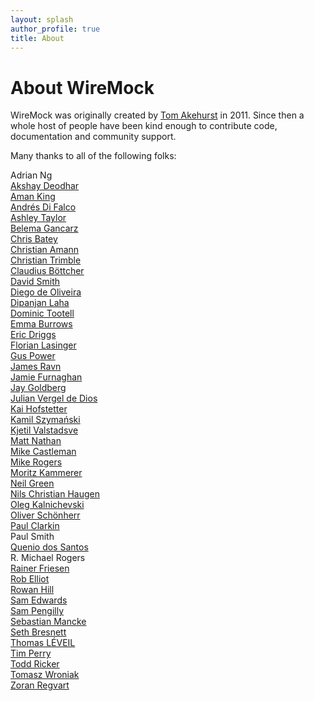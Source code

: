 ```yaml
---
layout: splash
author_profile: true
title: About
---
```


# About WireMock

WireMock was originally created by [Tom Akehurst](http://tomakehurst.com) in 2011. Since then a whole host of people have been kind enough to contribute code, documentation and community support.

Many thanks to all of the following folks:

Adrian Ng<br>
[Akshay Deodhar](https://github.com/planetakshay)<br>
[Aman King](https://github.com/amanking)<br>
[Andrés Di Falco](https://github.com/adifalco)<br>
[Ashley Taylor](https://github.com/ashley-taylor)<br>
[Belema Gancarz](https://github.com/Belema)<br>
[Chris Batey](https://github.com/chbatey)<br>
[Christian Amann](https://github.com/camann9)<br>
[Christian Trimble](https://github.com/ctrimble)<br>
[Claudius Böttcher](https://github.com/clboettcher)<br>
[David Smith](https://github.com/shmish111)<br>
[Diego de Oliveira](https://github.com/diegooliveira)<br>
[Dipanjan Laha](https://github.com/dlaha21)<br>
[Dominic Tootell](https://github.com/tootedom)<br>
[Emma Burrows](https://github.com/emma-burrows)<br>
[Eric Driggs](https://github.com/edriggs)<br>
[Florian Lasinger](https://github.com/)<br>
[Gus Power](https://github.com/guspower)<br>
[James Ravn](https://github.com/jsravn)<br>
[Jamie Furnaghan](https://github.com/reines)<br>
[Jay Goldberg](https://github.com/carthoris)<br>
[Julian Vergel de Dios](https://github.com/jvergeldedios)<br>
[Kai Hofstetter](https://github.com/KaiHofstetter)<br>
[Kamil Szymański](https://github.com/kamilszymanski)<br>
[Kjetil Valstadsve](https://github.com/kjetilv)<br>
[Matt Nathan](https://github.com/mattnathan)<br>
[Mike Castleman](https://github.com/mlc)<br>
[Mike Rogers](https://github.com/mike-rogers)<br>
[Moritz Kammerer](https://github.com/)<br>
[Neil Green](https://github.com/neilg)<br>
[Nils Christian Haugen](https://github.com/nchaugen)<br>
[Oleg Kalnichevski](https://github.com/ok2c)<br>
[Oliver Schönherr](https://github.com/oschoen)<br>
[Paul Clarkin](https://github.com/paulclarkin)<br>
Paul Smith<br>
[Quenio dos Santos](https://github.com/quenio)<br>
R. Michael Rogers<br>
[Rainer Friesen](https://github.com/rainerfriesen)<br>
[Rob Elliot](https://github.com/Mahoney)<br>
[Rowan Hill](https://github.com/rowanhill)<br>
[Sam Edwards](https://github.com/handstandsam)<br>
[Sam Pengilly](https://github.com/sampengilly)<br>
[Sebastian Mancke](https://github.com/smancke)<br>
[Seth Bresnett](https://github.com/SethBresnettSoftwire)<br>
[Thomas LÉVEIL](https://github.com/thomasleveil)<br>
[Tim Perry](https://github.com/pimterry)<br>
[Todd Ricker](https://github.com/tricker)<br>
[Tomasz Wroniak](https://github.com/twroniak)<br>
[Zoran Regvart](https://github.com/zregvart)<br>
